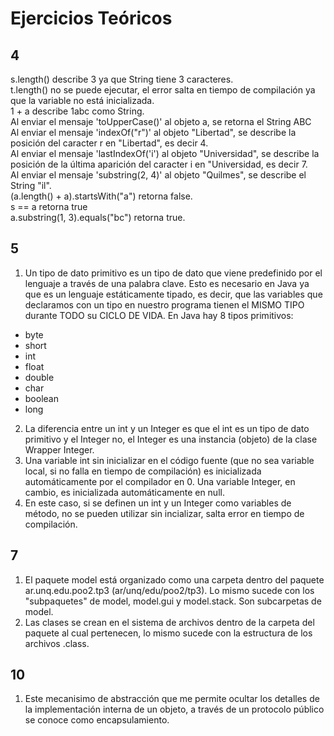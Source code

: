 # Ejercicios Teóricos

## 4
<p>s.length() describe 3 ya que String tiene 3 caracteres.<br>
t.length() no se puede ejecutar, el error salta en tiempo de compilación ya que la variable no está inicializada. <br>
1 + a describe 1abc como String. <br>
Al enviar el mensaje 'toUpperCase()' al objeto a, se retorna el String ABC<br>
Al enviar el mensaje 'indexOf("r")' al objeto "Libertad", se describe la posición del caracter r en "Libertad", es decir 4.<br>
Al enviar el mensaje 'lastIndexOf('i') al objeto "Universidad", se describe la posición de la última aparición del caracter i en "Universidad, es decir 7. <br>
Al enviar el mensaje 'substring(2, 4)' al objeto "Quilmes", se describe el String "il". <br>
(a.length() + a).startsWith("a") retorna false. <br>
s == a retorna true <br>
a.substring(1, 3).equals("bc") retorna true.
</p>

## 5
1. Un tipo de dato primitivo es un tipo de dato que viene predefinido por el lenguaje a través de una palabra clave. Esto es necesario en Java ya que es un lenguaje estáticamente tipado, es decir, que las variables que declaramos con un tipo en nuestro programa tienen el MISMO TIPO durante TODO su CICLO DE VIDA. En Java hay 8 tipos primitivos:
* byte
* short
* int
* float
* double
* char
* boolean
* long
2. La diferencia entre un int y un Integer es que el int es un tipo de dato primitivo y el Integer no, el Integer es una instancia (objeto) de la clase Wrapper Integer. 
3. Una variable int sin inicializar en el código fuente (que no sea variable local, si no falla en tiempo de compilación) es inicializada automáticamente por el compilador en 0. Una variable Integer, en cambio, es inicializada automáticamente en null.
4. En este caso, si se definen un int y un Integer como variables de método, no se pueden utilizar sin incializar, salta error en tiempo de compilación.

## 7
1. El paquete model está organizado como una carpeta dentro del paquete ar.unq.edu.poo2.tp3 (ar/unq/edu/poo2/tp3). Lo mismo sucede con los "subpaquetes" de model, model.gui y model.stack. Son subcarpetas de model.
2. Las clases se crean en el sistema de archivos dentro de la carpeta del paquete al cual pertenecen, lo mismo sucede con la estructura de los archivos .class.

## 10
1. Este mecanisimo de abstracción que me permite ocultar los detalles de la implementación interna de un objeto, a través de un protocolo público se conoce como encapsulamiento.